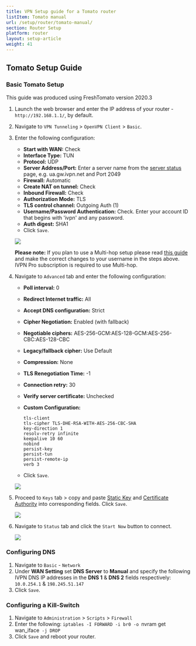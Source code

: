 ```yaml
---
title: VPN Setup guide for a Tomato router
listItem: Tomato manual
url: /setup/router/tomato-manual/
section: Router Setup
platform: router
layout: setup-article
weight: 41
---
```

## Tomato Setup Guide

### Basic Tomato Setup

<div markdown="1" class="notice notice--warning">
This guide was produced using FreshTomato version 2020.3
</div>

1.  Launch the web browser and enter the IP address of your router - `http://192.168.1.1/`, by default.

2.  Navigate to `VPN Tunneling` > `OpenVPN Client` > `Basic`.

3.  Enter the following configuration:

    * **Start with WAN:** Check
    * **Interface Type:** TUN
    * **Protocol:** UDP
    * **Server Address/Port:** Enter a server name from the [server status](/status/) page, e.g. ua.gw.ivpn.net and Port 2049
    * **Firewall:** Automatic
    * **Create NAT on tunnel:** Check
    * **Inbound Firewall:** Check
    * **Authorization Mode:** TLS
    * **TLS control channel:** Outgoing Auth (1)
    * **Username/Password Authentication:** Check. Enter your account ID that begins with 'ivpn' and any password.
    * **Auth digest:** SHA1
    * Click `Save`.

    ![](/images-static/uploads/install-openvpn-tomato-010.png)

    <div markdown="1" class="notice notice--info">
    <strong>Please note:</strong> If you plan to use a Multi-hop setup please read <a href="/knowledgebase/general/how-can-i-connect-to-the-multihop-network/">this guide</a> and make the correct changes to your username in the steps above. IVPN Pro subscription is required to use Multi-hop.
    </div>

4.  Navigate to `Advanced` tab and enter the following configuration:

    *   **Poll interval:** 0
    *   **Redirect Internet traffic:** All
    *   **Accept DNS configuration:** Strict
    *   **Cipher Negotiation:** Enabled (with fallback)
    *   **Negotiable ciphers:** AES-256-GCM:AES-128-GCM:AES-256-CBC:AES-128-CBC
    *   **Legacy/fallback cipher:** Use Default
    *   **Compression:** None
    *   **TLS Renegotiation Time:** -1
    *   **Connection retry:** 30
    *   **Verify server certificate:** Unchecked
    *   **Custom Configuration:**
        ```
        tls-client
        tls-cipher TLS-DHE-RSA-WITH-AES-256-CBC-SHA
        key-direction 1
        resolv-retry infinite
        keepalive 10 60
        nobind
        persist-key
        persist-tun
        persist-remote-ip
        verb 3
        ```
        
    *   Click `Save`.

    ![](/images-static/uploads/install-openvpn-tomato-020.png)

5.  Proceed to `Keys` tab > copy and paste [Static Key](/releases/config/ta.key) and [Certificate Authority](/releases/config/ca.crt) into corresponding fields. Click `Save`.

    ![](/images-static/uploads/install-openvpn-tomato-030.png)

6.  Navigate to `Status` tab and click the `Start Now` button to connect.

    ![](/images-static/uploads/install-openvpn-tomato-040.png)

### Configuring DNS

1. Navigate to `Basic` - `Network`
2. Under **WAN Setting** set **DNS Server** to **Manual** and specify the following IVPN DNS IP addresses in the **DNS 1** & **DNS 2** fields respectively: `10.0.254.1` & `198.245.51.147`
3. Click `Save`.

### Configuring a Kill-Switch

1. Navigate to `Administration` > `Scripts` > `Firewall`
2. Enter the following: `iptables -I FORWARD -i br0 -o `nvram get wan_iface` -j DROP`
3. Click `Save` and reboot your router.
